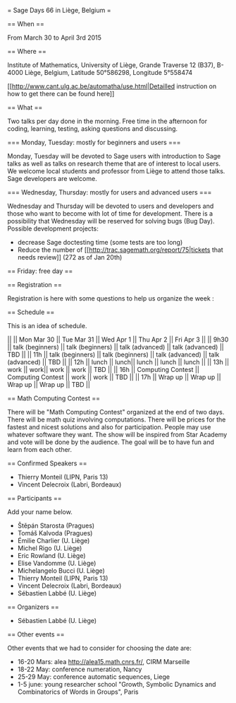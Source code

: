 = Sage Days 66 in Liège, Belgium =

== When ==

From March 30 to April 3rd 2015

== Where ==

Institute of Mathematics,
University of Liège,
Grande Traverse 12 (B37),
B-4000 Liège, Belgium,
Latitude 50°586298, Longitude 5°558474

[[http://www.cant.ulg.ac.be/automatha/use.html|Detailled instruction on how to get there can be found here]]

== What ==

Two talks per day done in the morning. Free time in the afternoon for coding, learning, testing, asking questions and discussing.

=== Monday, Tuesday: mostly for beginners and users ===

Monday, Tuesday will be devoted to Sage users with introduction to Sage talks as well as talks on research theme that are of interest to local users. We welcome local students and professor from Liège to attend those talks. Sage developers are welcome.

=== Wednesday, Thursday: mostly for users and advanced users ===

Wednesday and Thursday will be devoted to users and developers and those who want to become with lot of time for development. There is a possibility that Wednesday will be reserved for solving bugs (Bug Day). Possible development projects:

 - decrease Sage doctesting time (some tests are too long)
 - Reduce the number of [[http://trac.sagemath.org/report/75|tickets that needs review]] (272 as of Jan 20th)

== Friday: free day ==

== Registration ==

Registration is here with some questions to help us organize the week :

== Schedule ==

This is an idea of schedule.

||      || Mon Mar 30 || Tue Mar 31 || Wed Apr 1 || Thu Apr 2 || Fri Apr 3 ||
|| 9h30 || talk (beginners) || talk (beginners) || talk (advanced) || talk (advanced) || TBD ||
|| 11h  || talk (beginners) || talk (beginners) || talk (advanced) || talk (advanced) || TBD ||
|| 12h  || lunch || lunch|| lunch || lunch || lunch ||
|| 13h  || work || work|| work || work || TBD ||
|| 16h  || Computing Contest || Computing Contest || work || work || TBD ||
|| 17h  || Wrap up || Wrap up || Wrap up || Wrap up || TBD ||

== Math Computing Contest ==

There will be "Math Computing Contest" organized at the end of two days. There will be math quiz involving computations. There will be prices for the fastest and nicest solutions and also for participation. People may use whatever software they want. The show will be inspired from Star Academy and vote will be done by the audience. The goal will be to have fun and learn from each other.

== Confirmed Speakers ==

 * Thierry Monteil (LIPN, Paris 13)
 * Vincent Delecroix (Labri, Bordeaux)

== Participants ==

Add your name below.

 * Štěpán Starosta (Pragues)
 * Tomáš Kalvoda (Pragues)
 * Émilie Charlier (U. Liège)
 * Michel Rigo (U. Liège)
 * Eric Rowland (U. Liège)
 * Elise Vandomme (U. Liège)
 * Michelangelo Bucci (U. Liège)
 * Thierry Monteil (LIPN, Paris 13)
 * Vincent Delecroix (Labri, Bordeaux)
 * Sébastien Labbé (U. Liège)

== Organizers ==

 * Sébastien Labbé (U. Liège)

== Other events ==

Other events that we had to consider for choosing the date are:

 * 16-20 Mars: alea http://alea15.math.cnrs.fr/, CIRM Marseille
 * 18-22 May: conference numeration, Nancy
 * 25-29 May: conference automatic sequences, Liege
 * 1-5 june: young researcher school "Growth, Symbolic Dynamics and Combinatorics of Words in Groups", Paris
